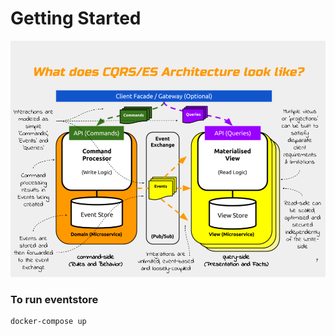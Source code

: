 # Getting Started

![Image of EventStore](./cqrs-architecture-01.png)

### To run eventstore 
```properties
docker-compose up
```

### 

